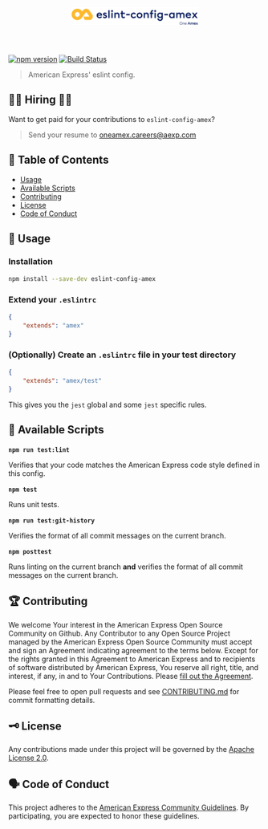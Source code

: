<h1>
  <center>
    <br />
    <img src="./eslint-config-amex.png" alt="eslint-config-amex - Eslint Config Amex" width="50%" />
    <br /><br />
  </center>
</h1>

[![npm version](https://badge.fury.io/js/eslint-config-amex.svg)](https://badge.fury.io/js/eslint-config-amex)
[![Build Status](https://travis-ci.org/americanexpress/eslint-config-amex.svg?branch=master)](https://travis-ci.org/americanexpress/eslint-config-amex)

> American Express' eslint config.

## 👩‍💻 Hiring 👨‍💻

Want to get paid for your contributions to `eslint-config-amex`?
> Send your resume to oneamex.careers@aexp.com

## 📖 Table of Contents

* [Usage](#-usage)
* [Available Scripts](#-available-scripts)
* [Contributing](#-contributing)
* [License](#-license)
* [Code of Conduct](#-code-of-conduct)

## 🤹‍ Usage

### Installation

```bash
npm install --save-dev eslint-config-amex
```

### Extend your `.eslintrc`

```json
{
    "extends": "amex"
}
```

### (Optionally) Create an `.eslintrc` file in your test directory

```json
{
    "extends": "amex/test"
}
```

This gives you the `jest` global and some `jest` specific rules.

## 📜 Available Scripts

**`npm run test:lint`**

Verifies that your code matches the American Express code style defined in this config.

**`npm test`**

Runs unit tests.

**`npm run test:git-history`**

Verifies the format of all commit messages on the current branch.

**`npm posttest`**

Runs linting on the current branch **and** verifies the format of all commit messages on the current branch.

## 🏆 Contributing

We welcome Your interest in the American Express Open Source Community on Github.
Any Contributor to any Open Source Project managed by the American Express Open
Source Community must accept and sign an Agreement indicating agreement to the
terms below. Except for the rights granted in this Agreement to American Express
and to recipients of software distributed by American Express, You reserve all
right, title, and interest, if any, in and to Your Contributions. Please [fill
out the Agreement](https://cla-assistant.io/americanexpress/eslint-config-amex).

Please feel free to open pull requests and see [CONTRIBUTING.md](./CONTRIBUTING.md) for commit formatting details.

## 🗝️ License

Any contributions made under this project will be governed by the [Apache License 2.0](./LICENSE.txt).

## 🗣️ Code of Conduct

This project adheres to the [American Express Community Guidelines](./CODE_OF_CONDUCT.md).
By participating, you are expected to honor these guidelines.

